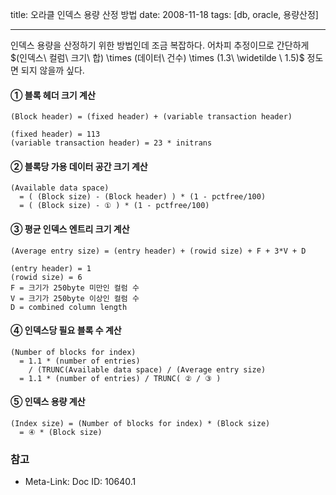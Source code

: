 title: 오라클 인덱스 용량 산정 방법
date: 2008-11-18
tags: [db, oracle, 용량산정]

---
인덱스 용량을 산정하기 위한 방법인데 조금 복잡하다. 어차피 추정이므로 간단하게 $(인덱스\ 컬럼\ 크기\ 합) \times (데이터\ 건수) \times (1.3\ \widetilde \ 1.5)$ 정도면 되지 않을까 싶다.
<!--more-->

#### ① 블록 헤더 크기 계산
```
(Block header) = (fixed header) + (variable transaction header)
```

```
(fixed header) = 113
(variable transaction header) = 23 * initrans
```

#### ② 블록당 가용 데이터 공간 크기 계산
```
(Available data space)
  = ( (Block size) - (Block header) ) * (1 - pctfree/100)
  = ( (Block size) - ① ) * (1 - pctfree/100)
```

#### ③ 평균 인덱스 엔트리 크기 계산
```
(Average entry size) = (entry header) + (rowid size) + F + 3*V + D
```

```
(entry header) = 1
(rowid size) = 6
F = 크기가 250byte 미만인 컬럼 수
V = 크기가 250byte 이상인 컬럼 수
D = combined column length
```

#### ④ 인덱스당 필요 블록 수 계산
```
(Number of blocks for index)
  = 1.1 * (number of entries)
    / (TRUNC(Available data space) / (Average entry size)
  = 1.1 * (number of entries) / TRUNC( ② / ③ )
```

#### ⑤ 인덱스 용량 계산
```
(Index size) = (Number of blocks for index) * (Block size)
  = ④ * (Block size)
```

### 참고
* Meta-Link: Doc ID: 10640.1
